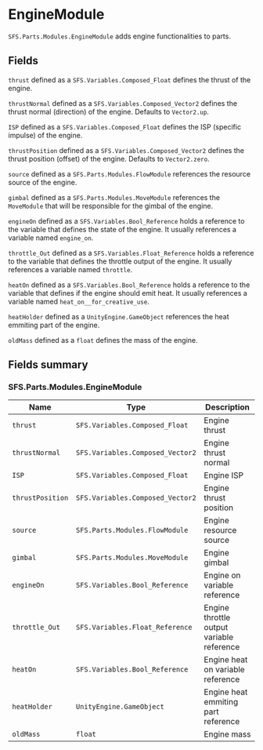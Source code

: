# EngineModule
`SFS.Parts.Modules.EngineModule` adds engine functionalities to parts.

## Fields
`thrust` defined as a `SFS.Variables.Composed_Float` defines the thrust of the engine.

`thrustNormal` defined as a `SFS.Variables.Composed_Vector2` defines the thrust normal (direction) of the engine. Defaults to `Vector2.up`.

`ISP` defined as a `SFS.Variables.Composed_Float` defines the ISP (specific impulse) of the engine.

`thrustPosition` defined as a `SFS.Variables.Composed_Vector2` defines the thrust position (offset) of the engine. Defaults to `Vector2.zero`.

`source` defined as a `SFS.Parts.Modules.FlowModule` references the resource source of the engine.

`gimbal` defined as a `SFS.Parts.Modules.MoveModule` references the `MoveModule` that will be responsible for the gimbal of the engine.

`engineOn` defined as a `SFS.Variables.Bool_Reference` holds a reference to the variable that defines the state of the engine. It usually references a variable named `engine_on`.

`throttle_Out` defined as a `SFS.Variables.Float_Reference` holds a reference to the variable that defines the throttle output of the engine. It usually references a variable named `throttle`.

`heatOn` defined as a `SFS.Variables.Bool_Reference` holds a reference to the variable that defines if the engine should emit heat. It usually references a variable named `heat_on__for_creative_use`.

`heatHolder` defined as a `UnityEngine.GameObject` references the heat emmiting part of the engine.

`oldMass` defined as a `float` defines the mass of the engine.

## Fields summary
### SFS.Parts.Modules.EngineModule
| Name | Type | Description |
|-|-|-|
| `thrust` | `SFS.Variables.Composed_Float` | Engine thrust |
| `thrustNormal` | `SFS.Variables.Composed_Vector2` | Engine thrust normal |
| `ISP` | `SFS.Variables.Composed_Float` | Engine ISP |
| `thrustPosition` | `SFS.Variables.Composed_Vector2` | Engine thrust position |
| `source` | `SFS.Parts.Modules.FlowModule` | Engine resource source |
| `gimbal` | `SFS.Parts.Modules.MoveModule` | Engine gimbal |
| `engineOn` | `SFS.Variables.Bool_Reference` | Engine on variable reference |
| `throttle_Out` | `SFS.Variables.Float_Reference` | Engine throttle output variable reference |
| `heatOn` | `SFS.Variables.Bool_Reference` | Engine heat on variable reference |
| `heatHolder` | `UnityEngine.GameObject` | Engine heat emmiting part reference |
| `oldMass` | `float` | Engine mass |